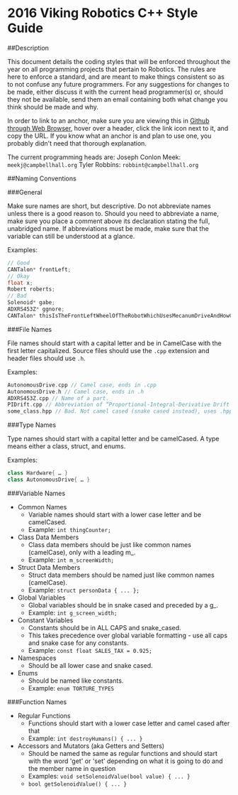 # 2016 Viking Robotics C++ Style Guide

##Description

This document details the coding styles that will be enforced throughout the year on all programming projects that pertain to Robotics. The rules are here to enforce a standard, and are meant to make things consistent so as to not confuse any future programmers. For any suggestions for changes to be made, either discuss it with the current head programmer(s) or, should they not be available, send them an email containing both what change you think should be made and why.

In order to link to an anchor, make sure you are viewing this in [Github through Web Browser](https://github.com/VikingRobotics580/C-Style-Guide/blob/master/StyleGuide.md), hover over a header, click the link icon next to it, and copy the URL. If you know what an anchor is and plan to use one, you probably didn't need that thorough explanation.

The current programming heads are:
Joseph Conlon Meek: `meekj@campbellhall.org`
Tyler Robbins:      `robbint@campbellhall.org`

##Naming Conventions

###General


Make sure names are short, but descriptive.
Do not abbreviate names unless there is a good reason to. Should you need to abbreviate a name, make sure you place a comment above its declaration stating the full, unabridged name. If abbreviations must be made, make sure that the variable can still be understood at a glance.

Examples:

```c++
// Good
CANTalon* frontLeft;
// Okay
float x;
Robert roberts;
// Bad
Solenoid* gabe;
ADXRS453Z* ggnore;
CANTalon* thisIsTheFrontLeftWheelOfTheRobotWhichUsesMecanumDriveAndHowCanWeBeRealIfOurEyesArentReal;
```

###File Names

File names should start with a capital letter and be in CamelCase with the first letter capitalized. Source files should use the `.cpp` extension and header files should use `.h`.

Examples:

```c++
AutonomousDrive.cpp // Camel case, ends in .cpp
AutonomousDrive.h // Camel case, ends in .h
ADXRS453Z.cpp // Name of a part.
PIDrift.cpp // Abbreviation of “Proportional-Integral-Derivative Drift Controller”
some_class.hpp // Bad. Not camel cased (snake cased instead), uses .hpp instead of .h
```

###Type Names

Type names should start with a capital letter and be camelCased. A type means either a class, struct, and enums.

Examples:

```c++
class Hardware{ … }
class AutonomousDrive{ … }
```

###Variable Names

* Common Names
    * Variable names should start with a lower case letter and be camelCased.
    * Example: `int thingCounter;`
* Class Data Members
    * Class data members should be just like common names (camelCase), only with a leading m_.
    * Example: `int m_screenWidth;`
* Struct Data Members
    * Struct data members should be named just like common names (camelCase).
    * Example: `struct personData { ... };`
* Global Variables
    * Global variables should be in snake cased and preceded by a g_.
    * Example: `int g_screen_width;`
* Constant Variables
    * Constants should be in ALL CAPS and snake_cased.
    * This takes precedence over global variable formatting - use all caps and snake case for any constants.
    * Example: `const float SALES_TAX = 0.925;`
* Namespaces
    * Should be all lower case and snake cased.
* Enums
    * Should be named like constants.
    * Example: `enum TORTURE_TYPES`

###Function Names

* Regular Functions
    * Functions should start with a lower case letter and camel cased after that
    * Example: `int destroyHumans() { ... }`
* Accessors and Mutators (aka Getters and Setters)
    * Should be named the same as regular functions and should
start with the word 'get' or 'set' depending on what it is going to do and the member name in question
    * Examples: `void setSolenoidValue(bool value) { ... }`
    * `bool getSolenoidValue() { ... }`
